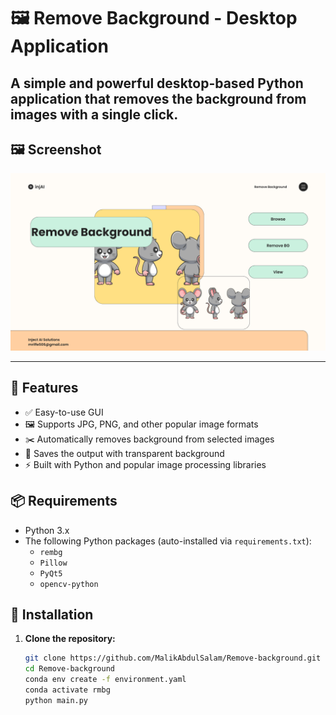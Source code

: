 # 🖼️ Remove Background - Desktop Application

A simple and powerful desktop-based Python application that removes the background from images with a single click.
---

## 🖼️ Screenshot

![Chatbot Flow Screenshot](Assets/Remove_background.png)

---
## 🚀 Features

- ✅ Easy-to-use GUI
- 🖼️ Supports JPG, PNG, and other popular image formats
- ✂️ Automatically removes background from selected images
- 💾 Saves the output with transparent background
- ⚡ Built with Python and popular image processing libraries

## 📦 Requirements

- Python 3.x
- The following Python packages (auto-installed via `requirements.txt`):
  - `rembg`
  - `Pillow`
  - `PyQt5`
  - `opencv-python`

## 🔧 Installation

1. **Clone the repository:**

   ```bash
   git clone https://github.com/MalikAbdulSalam/Remove-background.git
   cd Remove-background
   conda env create -f environment.yaml
   conda activate rmbg
   python main.py
   
